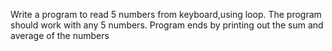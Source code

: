Write a program to read 5 numbers from keyboard,using loop. The program should work with any 5 numbers. Program ends by printing out the sum and average of the numbers
